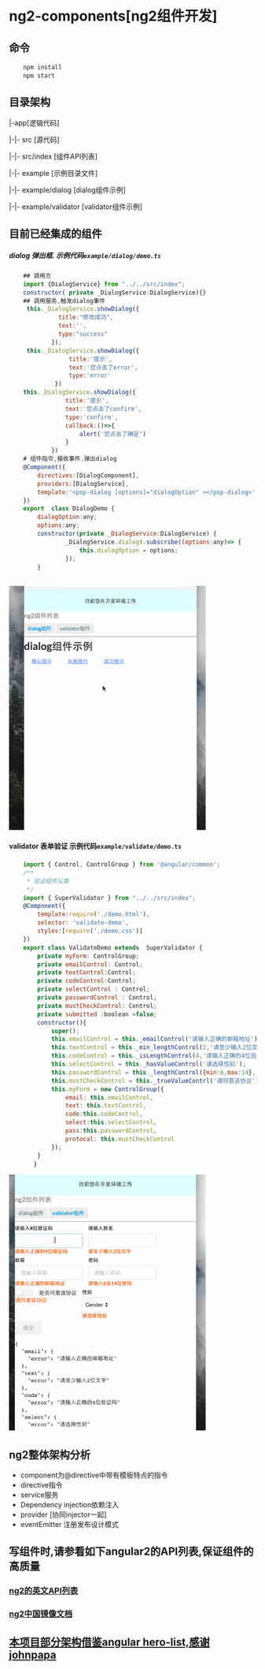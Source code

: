# ng2-components[ng2组件开发]
## 命令
```bash
    npm install
    npm start
```

## 目录架构
|-app[逻辑代码]  

|-|- src [源代码]  

|-|- src/index [组件API列表]  

|-|- example [示例目录文件]  

|-|- example/dialog [dialog组件示例]  

|-|- example/validator [validator组件示例]  

## 目前已经集成的组件
##### dialog 弹出框.  示例代码```example/dialog/demo.ts```
```javascript
    ## 调用方
    import {DialogService} from "../../src/index";
    constructor( private _DialogService:DialogService){}
    ## 调用服务,触发dialog事件
     this._DialogService.showDialog({
              title:"修改成功",
              text:'',
              type:"success"
            });
     this._DialogService.showDialog({
                 title:'提示',
                 text:'您点击了error',
                 type:'error'
             })       
    this._DialogService.showDialog({
                title:'提示',
                text:'您点击了confirm',
                type:'confirm',
                callback:()=>{
                    alert('您点击了确定')
                }
            })
    # 组件指令,接收事件,弹出dialog      
    @Component({
        directives:[DialogComponent],
        providers:[DialogService],
        template:'<pop-dialog [options]="dialogOption" ></pop-dialog>' 
    })
    export  class DialogDemo {
        dialogOption:any;
        options:any;
        constructor(private _DialogService:DialogService) {
                _DialogService.dialog$.subscribe((options:any)=> {
                    this.dialogOption = options;
                });
        }        
        
```
<img src='./assets/dialog.gif' width='400px'>

#### validator 表单验证 示例代码```example/validate/demo.ts```
```javascript
    import { Control, ControlGroup } from '@angular/common';
    /**
     * 验证组件父类
     */
    import { SuperValidator } from "../../src/index";
    @Component({
        template:require('./demo.html'),
        selector: 'validate-demo',
        styles:[require('./demo.css')]
    })
    export class ValidateDemo extends  SuperValidator {
        private myForm: ControlGroup;
        private emailControl: Control;
        private textControl:Control;
        private codeControl:Control;
        private selectControl : Control;
        private passwordControl : Control;
        private mustCheckControl: Control;
        private submitted :boolean =false;
        constructor(){
            super();
            this.emailControl = this._emailControl('请输入正确的邮箱地址');
            this.textControl = this._min_lengthControl(2,'请至少输入2位文字');
            this.codeControl = this._isLengthControl(4,'请输入正确的4位验证码');
            this.selectControl = this._hasValueControl('请选择性别');
            this.passwordControl = this._lengthControl({min:6,max:14},'请输入6至14位密码');
            this.mustCheckControl = this._trueValueContrl('请同意该协议');
            this.myForm = new ControlGroup({
                email: this.emailControl,
                text: this.textControl,
                code:this.codeControl,
                select:this.selectControl,
                pass:this.passwordControl,
                protocal: this.mustCheckControl
            });
        }
       }
```    
<img src='./assets/validator.gif' width='400px'>

## ng2整体架构分析
- component为@directive中带有模板特点的指令
- directive指令
- service服务
- Dependency injection依赖注入
- provider [协同injector一起]
- eventEmitter 注册发布设计模式

## 写组件时,请参看如下angular2的API列表,保证组件的高质量
### [ng2的英文API列表](https://angular.io/docs/ts/latest/api/)
### [ng2中国镜像文档](http://a2.hubwiz.com/docs/ts/latest/api/)


## [本项目部分架构借鉴angular hero-list,感谢johnpapa](https://github.com/johnpapa/angular2-tour-of-heroes.git)

